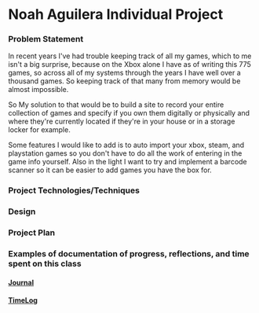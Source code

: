 # Noah Aguilera Individual Project


### Problem Statement

In recent years I've had trouble keeping track of all my games, which to me isn't a big surprise, because on the Xbox alone I have as of writing this 775 games, so across all of my systems through the years I have well over a thousand games. So keeping track of that many from memory would be almost impossible. 

So My solution to that would be to build a site to record your entire collection of games and specify if you own them digitally or physically and where they're currently located if they're in your house or in a storage locker for example.

Some features I would like to add is to auto import your xbox, steam, and playstation games so you don't have to do all the work of entering in the game info yourself. Also in the light I want to try and implement a barcode scanner so it can be easier to add games you have the box for. 

### Project Technologies/Techniques



### Design



### Project Plan

### Examples of documentation of progress, reflections, and time spent on this class

#### [Journal](journal.md)
#### [TimeLog](timeLog.md)
